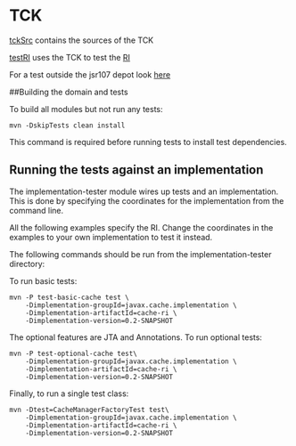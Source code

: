 # TCK

[tckSrc](https://github.com/jsr107/jsr107tck/tree/master/tckSrc) contains the sources of the TCK

[testRI](https://github.com/jsr107/jsr107tck/tree/master/testRI) uses the TCK to test the [RI](https://github.com/jsr107/RI)

For a test outside the jsr107 depot look [here](https://github.com/yannis666/AcmeCache/)

##Building the domain and tests

To build all modules but not run any tests:

    mvn -DskipTests clean install

This command is required before running tests to install test dependencies.

## Running the tests against an implementation


The implementation-tester module wires up tests and an implementation. This is done
by specifying the coordinates for the implementation from the command line.

All the following examples specify the RI. Change the coordinates in the examples to your own implementation
to test it instead.

The following commands should be run from the implementation-tester directory:



To run basic tests:

    mvn -P test-basic-cache test \
        -Dimplementation-groupId=javax.cache.implementation \
        -Dimplementation-artifactId=cache-ri \
        -Dimplementation-version=0.2-SNAPSHOT

The optional features are JTA and Annotations. To run optional tests:

    mvn -P test-optional-cache test\
        -Dimplementation-groupId=javax.cache.implementation \
        -Dimplementation-artifactId=cache-ri \
        -Dimplementation-version=0.2-SNAPSHOT

Finally, to run a single test class:

    mvn -Dtest=CacheManagerFactoryTest test\
        -Dimplementation-groupId=javax.cache.implementation \
        -Dimplementation-artifactId=cache-ri \
        -Dimplementation-version=0.2-SNAPSHOT
